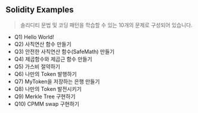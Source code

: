 ## Solidity Examples

> 솔리디티 문법 및 코딩 패턴을 학습할 수 있는 10개의 문제로 구성되어 있습니다.

* Q1) Hello World!
* Q2) 사칙연산 함수 만들기
* Q3) 안전한 사칙연산 함수(SafeMath) 만들기
* Q4) 제곱함수와 제곱근 함수 만들기
* Q5) 가스비 절약하기
* Q6) 나만의 Token 발행하기
* Q7) MyToken을 저장하는 은행 만들기
* Q8) 나만의 Token 발전시키기
* Q9) Merkle Tree 구현하기
* Q10) CPMM swap 구현하기
